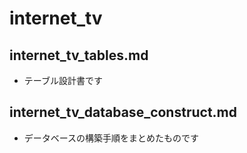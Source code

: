# internet_tv
## internet_tv_tables.md
* テーブル設計書です
## internet_tv_database_construct.md
* データベースの構築手順をまとめたものです
